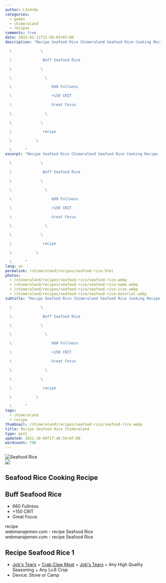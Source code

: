 ```yaml
---
author: L3n4r0x
categories:
  - games
  - chimeraland
  - recipes
comments: true
date: 2022-01-11T15:56:03+07:00
description: "Recipe Seafood Rice Chimeraland Seafood Rice Cooking Recipe

  \             \ 

  \              Buff Seafood Rice

  \             \ 

  \               \ 

  \                  660 Fullness

  \                  +150 CRIT

  \                  Great Focus

  \               \ 

  \             \ 

  \              recipe

  \           \ 

  \      "
excerpt: "Recipe Seafood Rice Chimeraland Seafood Rice Cooking Recipe

  \             \ 

  \              Buff Seafood Rice

  \             \ 

  \               \ 

  \                  660 Fullness

  \                  +150 CRIT

  \                  Great Focus

  \               \ 

  \             \ 

  \              recipe

  \           \ 

  \      "
lang: en
permalink: /chimeraland/recipes/seafood-rice.html
photos:
  - /chimeraland/recipes/seafood-rice/seafood-rice.webp
  - /chimeraland/recipes/seafood-rice/seafood-rice-name.webp
  - /chimeraland/recipes/seafood-rice/seafood-rice-icon.webp
  - /chimeraland/recipes/seafood-rice/seafood-rice-material.webp
subtitle: "Recipe Seafood Rice Chimeraland Seafood Rice Cooking Recipe

  \             \ 

  \              Buff Seafood Rice

  \             \ 

  \               \ 

  \                  660 Fullness

  \                  +150 CRIT

  \                  Great Focus

  \               \ 

  \             \ 

  \              recipe

  \           \ 

  \      "
tags:
  - chimeraland
  - recipe
thumbnail: /chimeraland/recipes/seafood-rice/seafood-rice.webp
title: Recipe Seafood Rice Chimeraland
type: post
updated: 2022-10-06T17:46:55+07:00
wordcount: 798
---
```


<link
  rel="stylesheet"
  href="https://rawcdn.githack.com/dimaslanjaka/Web-Manajemen/870a349/css/bootstrap-5-3-0-alpha3-wrapper.css"
/>
<section id="bootstrap-wrapper">
  <div data-bs-theme="dark">
    <div class="card mb-2">
      <div class="card-body">
        <div class="row g-0">
          <div class="col-sm-4 position-relative mb-2">
            <img
              src="https://www.webmanajemen.com/chimeraland/recipes/seafood-rice/seafood-rice-material.webp"
              class="card-img fit-cover w-100 h-100"
              alt="Seafood Rice"
              data-fancybox="true"
            />
          </div>
          <div class="col-sm-8 mb-2">
            <div class="card-body">
              <div class="d-flex flex-row align-items-center mb-3">
                <img
                  class="d-inline-block me-2"
                  src="https://www.webmanajemen.com/chimeraland/recipes/seafood-rice/seafood-rice-icon.webp"
                  width="auto"
                  height="auto"
                  style="vertical-align: middle"
                />
                <h2 class="fs-5">Seafood Rice Cooking Recipe</h2>
              </div>
              <h2 class="card-title fs-5">Buff Seafood Rice</h2>
              <div class="card-text">
                <ul>
                  <li>660 Fullness</li>
                  <li>+150 CRIT</li>
                  <li>Great Focus</li>
                </ul>
              </div>
              <span class="badge rounded-pill">recipe</span>
            </div>
            <div class="card-footer text-end text-muted mt-auto">
              webmanajemen.com - recipe Seafood Rice
            </div>
          </div>
        </div>
      </div>
      <div class="card-footer text-end text-muted">
        webmanajemen.com - recipe Seafood Rice
      </div>
    </div>
    <div class="row mb-2">
      <div class="col-12 col-lg-6 recipe-item mb-2">
        <div class="card">
          <div class="card-body">
            <h2 class="card-title fs-5">Recipe Seafood Rice 1</h2>
            <div class="card-text">
              <ul>
                <li>
                  <a
                    class="text-decoration-none text-primary"
                    href="/chimeraland/materials/job&#x27;s-tears.html"
                    >Job&#x27;s Tears</a
                  ><span> + </span
                  ><a
                    class="text-decoration-none text-primary"
                    href="/chimeraland/materials/crab-claw-meat.html"
                    >Crab Claw Meat</a
                  ><span> + </span
                  ><a
                    class="text-decoration-none text-primary"
                    href="/chimeraland/materials/job&#x27;s-tears.html"
                    >Job&#x27;s Tears</a
                  ><span> + </span>Any High Quality Seasoning<span> + </span>Any
                  Lv.6 Crop
                </li>
                <li>Device: Stove or Camp</li>
              </ul>
            </div>
          </div>
        </div>
      </div>
    </div>
  </div>
</section>